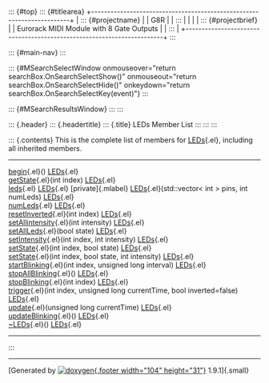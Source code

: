 ::: {#top}
::: {#titlearea}
+-----------------------------------------------------------------------+
| ::: {#projectname}                                                    |
| G8R                                                                   |
| :::                                                                   |
|                                                                       |
| ::: {#projectbrief}                                                   |
| Eurorack MIDI Module with 8 Gate Outputs                              |
| :::                                                                   |
+-----------------------------------------------------------------------+
:::

::: {#main-nav}
:::

::: {#MSearchSelectWindow onmouseover="return searchBox.OnSearchSelectShow()" onmouseout="return searchBox.OnSearchSelectHide()" onkeydown="return searchBox.OnSearchSelectKey(event)"}
:::

::: {#MSearchResultsWindow}
:::
:::

::: {.header}
::: {.headertitle}
::: {.title}
LEDs Member List
:::
:::
:::

::: {.contents}
This is the complete list of members for [LEDs](classLEDs.html){.el},
including all inherited members.

  ----------------------------------------------------------------------------------------------------------------------------- ----------------------------- --------------------
  [begin](classLEDs.html#aa964a9b80d6606286a69f5025f5f857a){.el}()                                                              [LEDs](classLEDs.html){.el}   
  [getState](classLEDs.html#a98711a933b0dc69df40c3d9752a61334){.el}(int index)                                                  [LEDs](classLEDs.html){.el}   
  [leds](classLEDs.html#a1b4516594fe6c345ead0ebe269d15374){.el}                                                                 [LEDs](classLEDs.html){.el}   [private]{.mlabel}
  [LEDs](classLEDs.html#a1bd8cd6dfe54db1248b5749d532e705a){.el}(std::vector\< int \> pins, int numLeds)                         [LEDs](classLEDs.html){.el}   
  [numLeds](classLEDs.html#a279c7fb7628edf2a73c98313607993d4){.el}                                                              [LEDs](classLEDs.html){.el}   
  [resetInverted](classLEDs.html#adbb31af7efe7478045f4a260db116af2){.el}(int index)                                             [LEDs](classLEDs.html){.el}   
  [setAllintensity](classLEDs.html#a8ea9ceb959da8cde5f7c80542a023ac9){.el}(int intensity)                                       [LEDs](classLEDs.html){.el}   
  [setAllLeds](classLEDs.html#af2bb823ca5af8a88e7f98f5869b4c706){.el}(bool state)                                               [LEDs](classLEDs.html){.el}   
  [setIntensity](classLEDs.html#a6a8449ad97957877f7cfc6ff9776ad21){.el}(int index, int intensity)                               [LEDs](classLEDs.html){.el}   
  [setState](classLEDs.html#a763ea6fd51a29a40ddc0c39a70a4167e){.el}(int index, bool state)                                      [LEDs](classLEDs.html){.el}   
  [setState](classLEDs.html#a3cbae273cb30c1a09c414e2c1c5fd11d){.el}(int index, bool state, int intensity)                       [LEDs](classLEDs.html){.el}   
  [startBlinking](classLEDs.html#a5d00178936fca48853813129e26c5dea){.el}(int index, unsigned long interval)                     [LEDs](classLEDs.html){.el}   
  [stopAllBlinking](classLEDs.html#a6cfb124344f67e7246c45e88da7bd47e){.el}()                                                    [LEDs](classLEDs.html){.el}   
  [stopBlinking](classLEDs.html#a343cdb24ad5b0ceae3fdf3086db765c5){.el}(int index)                                              [LEDs](classLEDs.html){.el}   
  [trigger](classLEDs.html#af9c6980e1497fca93a2945698156fbe6){.el}(int index, unsigned long currentTime, bool inverted=false)   [LEDs](classLEDs.html){.el}   
  [update](classLEDs.html#ab689142c4f9a1f6a8d1deb6e5f3e79e6){.el}(unsigned long currentTime)                                    [LEDs](classLEDs.html){.el}   
  [updateBlinking](classLEDs.html#aee969eddac897718c3f75c3c24e23aa6){.el}()                                                     [LEDs](classLEDs.html){.el}   
  [\~LEDs](classLEDs.html#a682bab337039995cc4fc2a7e753a38e5){.el}()                                                             [LEDs](classLEDs.html){.el}   
  ----------------------------------------------------------------------------------------------------------------------------- ----------------------------- --------------------
:::

------------------------------------------------------------------------

[Generated by [![doxygen](doxygen.svg){.footer width="104"
height="31"}](https://www.doxygen.org/index.html) 1.9.1]{.small}
